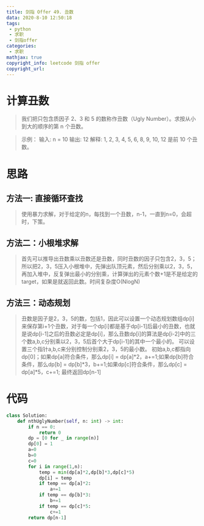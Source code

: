 ```yaml
---
title: 剑指 Offer 49. 丑数
data: 2020-8-10 12:50:18
tags:
 - python
 - 求职
 - 剑指offer
categories:
 - 求职
mathjax: true
copyright_info: leetcode 剑指 offer
copyright_url: 
---
```

# 计算丑数
>我们把只包含质因子 2、3 和 5 的数称作丑数（Ugly Number）。求按从小到大的顺序的第 n 个丑数。

>示例：
>输入: n = 10
输出: 12
解释: 1, 2, 3, 4, 5, 6, 8, 9, 10, 12 是前 10 个丑数。

# 思路
## 方法一: 直接循环查找
>使用暴力求解，对于给定的n，每找到一个丑数，n-1，一直到n=0，会超时，下策。

## 方法二：小根堆求解
>首先可以推导出丑数乘以丑数还是丑数，同时丑数的因子只包含2，3，5；所以把2，3，5压入小根堆中，先弹出队顶元素，然后分别乘以2，3，5，再加入堆中，反复弹出最小的分别乘，计算弹出的元素个数+1是不是给定的target，如果是就返回此数。时间复杂度O(NlogN)

## 方法三：动态规划
>丑数是因子是2，3，5的数，包括1，因此可以设置一个动态规划数组dp[i]来保存第i+1个丑数，对于每一个dp[i]都是基于dp[i-1]后最小的丑数，也就是说dp[i-1]之后的丑数必定是dp[i]，那么丑数dp[i]的算法是dp[i-2]中的三个数a,b,c分别乘以2，3，5后首个大于dp[i-1]的其中一个最小的。
>可以设置三个指针a,b,c来分别控制分别乘2，3，5的最小数。
>初始a,b,c都指向dp[0]；如果dp[a]符合条件，那么dp[i] = dp[a]*2，a+=1;如果dp[b]符合条件，那么dp[b] = dp[b]*3，b+=1;如果dp[c]符合条件，那么dp[c] = dp[a]*5，c+=1;
>最终返回dp[n-1]

# 代码

``` python
class Solution:
    def nthUglyNumber(self, n: int) -> int:
        if n == 0:
            return 0
        dp = [0 for _ in range(n)]
        dp[0] = 1
        a=0
        b=0
        c=0
        for i in range(1,n):
            temp = min(dp[a]*2,dp[b]*3,dp[c]*5)
            dp[i] = temp
            if temp == dp[a]*2:
                a+=1
            if temp == dp[b]*3:
                b+=1
            if temp == dp[c]*5:
                c+=1
        return dp[n-1]
```